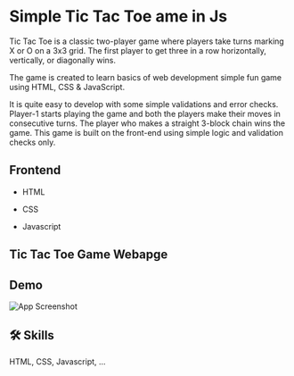 
# Simple Tic Tac Toe ame in Js

Tic Tac Toe is a classic two-player game where players take turns marking X or O on a 3x3 grid. The first player to get three in a row horizontally, vertically, or diagonally wins.

The game is created to learn basics of web development simple fun game using HTML, CSS & JavaScript.

It is quite easy to develop with some simple validations and error checks. Player-1 starts playing the game and both the players make their moves in consecutive turns. The player who makes a straight 3-block chain wins the game. This game is built on the front-end using simple logic and validation checks only.   



## Frontend

- HTML

- CSS

- Javascript


## Tic Tac Toe Game Webapge






## Demo

![App Screenshot](https://github.com/devgeek2700/Simple-Tic-Tac-Toe-Game-using-Js/blob/master/output_img.png?raw=true)


## 🛠 Skills
HTML, CSS, Javascript, ...

